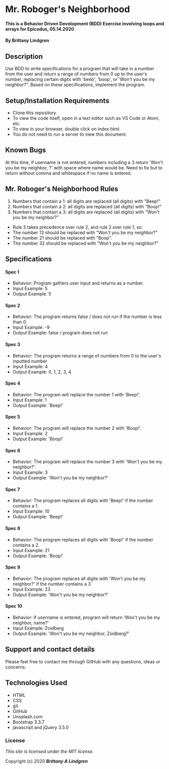 # Mr. Roboger's Neighborhood

#### This is a Behavior Driven Development (BDD) Exercise involving loops and arrays for Epicodus, 05.14.2020

#### By Brittany Lindgren

## Description

Use BDD to write specifications for a program that will take in a number from the user and return a range of numbers from 0 up to the user's number, replacing certain digits with 'beeb', 'boop', or 'Won't you be my neighbor?". Based on these specifications, implement the program.

## Setup/Installation Requirements

* Clone this repository.
* To view the code itself, open in a text editor such as VS Code or Atom, etc.
* To view in your browser, double click on index.html.
* You do not need to run a server to view this document.

## Known Bugs

At this time, if username is not entered, numbers including a 3 return 'Won't you be my neighbor,  ?'  with space where name would be. Need to fix but to return without comma and whitespace if no name is entered.

## Mr. Roboger's Neighborhood Rules
1. Numbers that contain a 1: all digits are replaced (all digits) with "Beep!"
2. Numbers that contain a 2: all digits are replaced (all digits) with "Boop!"
3. Numbers that contain a 3: all digits are replaced (all digits) with "Won't you be my neighbor?"

* Rule 3 takes precedence over rule 2, and rule 2 over rule 1, so:
* The number 13 should be replaced with "Won't you be my neighbor?"
* The number 21 should be replaced with "Boop".
* The number 32 should be replaced with "Won't you be my neighbor?"

## Specifications

#### Spec 1
* Behavior: Program gathers user input and returns as a number.
* Input Example: 5
* Output Example: 5

#### Spec 2
* Behavior: The program returns false / does not run if the number is less than 0.
* Input Example: -9
* Output Example: false / program does not run

#### Spec 3
* Behavior: The program returns a range of numbers from 0 to the user's inputted number
* Input Example: 4
* Output Example: 0, 1, 2, 3, 4

#### Spec 4
* Behavior: The program will replace the number 1 with 'Beep!'.
* Input Example: 1
* Output Example: 'Beep!'

#### Spec 5
* Behavior: The program will replace the number 2 with 'Boop!'.
* Input Example: 2
* Output Example: 'Boop!'

#### Spec 6
* Behavior: The program will replace the number 3 with 'Won't you be my neighbor?'.
* Input Example: 3
* Output Example: 'Won't you be my neighbor?'

#### Spec 7
* Behavior: The program replaces all digits with 'Beep!' if the number contains a 1.
* Input Example: 10
* Output Example: 'Beep!'

#### Spec 8
* Behavior: The program replaces all digits with 'Boop!' if the number contains a 2.
* Input Example: 21
* Output Example: 'Boop!'

#### Spec 9
* Behavior: The program replaces all digits with 'Won't you be my neighbor?' if the number contains a 3
* Input Example: 23
* Output Example: 'Won't you be my neighbor?'

#### Spec 10
* Behavior: If username is entered, program will return 'Won't you be my neighbor, name?'
* Input Example: Zoidberg
* Output Example: 'Won't you be my neighbor, Zoidberg?'

## Support and contact details

Please feel free to contact me through GitHub with any questions, ideas or concerns.

## Technologies Used

* HTML
* CSS
* git
* GitHub
* Unsplash.com
* Bootstrap 3.3.7
* javascript and jQuery 3.5.0

### License

*This site is licensed under the MIT license.*

Copyright (c) 2020 **_Brittany A Lindgren_**